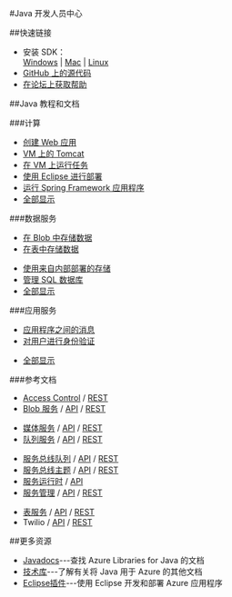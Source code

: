 <properties 
pageTitle="Azure 开发人员中心：JAVA" 
description="Azure 开发人员中心：JAVA" 
services="JAVA" 
documentationCenter="Develop" 
authors="" 
manager="Tiffena" 
editor="Eric Chen" />
<tags ms.service="JAVA"
    ms.date=""
    wacn.date="01/21/2016"
    />

#Java 开发人员中心

##快速链接

- 安装 SDK：<br>
    [Windows](/documentation/articles/java-download-azure-sdk/) | [Mac](/documentation/articles/java-download-azure-sdk/) | [Linux](/documentation/articles/java-download-azure-sdk/)
- [GitHub 上的源代码](https://github.com/WindowsAzure/azure-sdk-for-java)
- [在论坛上获取帮助](/support/forums)

##Java 教程和文档

###计算
- [创建 Web 应用](/documentation/articles/web-sites-java-get-started/)
- [VM 上的 Tomcat](/documentation/articles/virtual-machines-windows-classic-java-run-tomcat-app-server/)
- [在 VM 上运行任务](/documentation/articles/virtual-machines-windows-classic-java-run-compute-intensive-task/)
- [使用 Eclipse 进行部署][使用 Eclipse 进行部署]
- [运行 Spring Framework 应用程序](http://petclinic.cloudapp.net)
- [全部显示](/develop/java/compute)

###数据服务</h3>
- [在 Blob 中存储数据](/documentation/articles/storage-java-how-to-use-blob-storage/)
- [在表中存储数据](/documentation/articles/storage-java-how-to-use-table-storage/)
<!--- [在 SQL 数据库 中存储数据](/documentation/articles/sql-data-java-how-to-use-sql-database/)-->
- [使用来自内部部署的存储](/documentation/articles/storage-java-use-blob-storage-on-premises-app/)
- [管理 SQL 数据库](/documentation/articles/sql-database-manage-azure-ssms/)
- [全部显示](/develop/java/data)

###应用服务

- [应用程序之间的消息](/documentation/articles/service-bus-java-how-to-use-queues/)
- [对用户进行身份验证](/documentation/articles/active-directory-java-authenticate-users-access-control-eclipse/)
<!--- [将 Twilio 用于音频和 SMS](/documentation/articles/partner-twilio-java-how-to-use-voice-sms/)-->
- [全部显示](/develop/java/app-services)
<!--- [使用 SendGrid 发送电子邮件](/documentation/articles/store-sendgrid-java-how-to-send-email/)-->
    
###参考文档

- [Access Control](/documentation/articles/active-directory-java-authenticate-users-access-control-eclipse/) / [REST](http://msdn.microsoft.com/zh-cn/library/azure/hh278947)
- [Blob 服务](/documentation/articles/storage-java-how-to-use-blob-storage/) / [API](http://dl.windowsazure.com/storage/javadoc) / [REST](http://msdn.microsoft.com/zh-cn/library/azure/dd179355)
<!--
- [DocumentDB](/documentation/articles/documentdb-java-application/) / [API](http://dl.windowsazure.com/documentdb/javadoc)-->
- [媒体服务](/documentation/articles/media-services-java-how-to-use/) / [API](http://dl.windowsazure.com/javadoc) / [REST](http://msdn.microsoft.com/zh-cn/library/azure/hh973617.aspx)
- [队列服务](/documentation/articles/storage-java-how-to-use-queue-storage/) / [API](http://dl.windowsazure.com/storage/javadoc) / [REST](http://msdn.microsoft.com/zh-cn/library/azure/dd179355)
<!--- [SendGrid](/documentation/articles/store-sendgrid-java-how-to-send-email/) / [API](https://sendgrid.com/docs/API_Reference/index.html)-->
- [服务总线队列](/documentation/articles/service-bus-java-how-to-use-queues/) / [API](http://dl.windowsazure.com/javadoc) / [REST](http://msdn.microsoft.com/zh-cn/library/azure/hh780717)
- [服务总线主题](/documentation/articles/service-bus-java-how-to-use-topics-subscriptions/) / [API](http://dl.windowsazure.com/javadoc) / [REST](http://msdn.microsoft.com/zh-cn/library/azure/hh780717)
- [服务运行时](http://msdn.microsoft.com/zh-cn/library/azure/hh690948.aspx) / [API](http://dl.windowsazure.com/javadoc)
- [服务管理](/documentation/articles/java-create-azure-website-using-java-sdk/) / [API](http://dl.windowsazure.com/javadoc) / [REST](http://msdn.microsoft.com/zh-cn/library/azure/ee460799)
<!--- [SQL 数据库](/documentation/articles/sql-data-java-how-to-use-sql-database/) /  [TSQL](http://msdn.microsoft.com/zh-cn/library/azure/ee336281) / [REST](http://msdn.microsoft.com/zh-cn/library/azure/gg715283)-->
- [表服务](/documentation/articles/storage-java-how-to-use-table-storage/) / [API](http://dl.windowsazure.com/storage/javadoc) / [REST](http://msdn.microsoft.com/zh-cn/library/azure/dd179355)
- Twilio / [API](https://github.com/twilio/twilio-java) / [REST](http://www.twilio.com/docs/api/rest)

##更多资源

- [Javadocs](http://dl.windowsazure.com/javadoc)---查找 Azure Libraries for Java 的文档
- [技术库][技术库]---了解有关将 Java 用于 Azure 的其他文档
- [Eclipse插件](http://msdn.microsoft.com/zh-cn/library/azure/hh694271.aspx)---使用 Eclipse 开发和部署 Azure 应用程序

<!--Anchor--->
[技术库]: http://msdn.microsoft.com/zh-cn/library/azure/hh690943(VS.103).aspx
[使用 Eclipse 进行部署]: http://msdn.microsoft.com/zh-cn/library/azure/hh690944(VS.103).aspx

